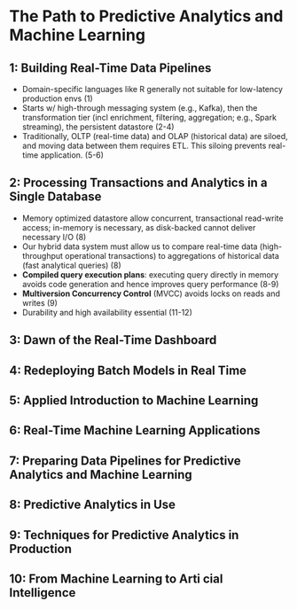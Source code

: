 # The Path to Predictive Analytics and Machine Learning

## 1: Building Real-Time Data Pipelines

* Domain-specific languages like R generally not suitable for low-latency production envs (1)
* Starts w/ high-through messaging system (e.g., Kafka), then the transformation tier (incl enrichment, filtering, aggregation; e.g., Spark streaming), the persistent datastore (2-4)
* Traditionally, OLTP (real-time data) and OLAP (historical data) are siloed, and moving data between them requires ETL. This siloing prevents real-time application. (5-6)

## 2: Processing Transactions and Analytics in a Single Database

* Memory optimized datastore allow concurrent, transactional read-write access; in-memory is necessary, as disk-backed cannot deliver necessary I/O (8)
* Our hybrid data system must allow us to compare real-time data (high-throughput operational transactions) to aggregations of historical data (fast analytical queries) (8)
* **Compiled query execution plans**: executing query directly in memory avoids code generation and hence improves query performance (8-9)
* **Multiversion Concurrency Control** (MVCC) avoids locks on reads and writes (9)
* Durability and high availability essential (11-12)

## 3: Dawn of the Real-Time Dashboard

## 4: Redeploying Batch Models in Real Time

## 5: Applied Introduction to Machine Learning

## 6: Real-Time Machine Learning Applications

## 7: Preparing Data Pipelines for Predictive Analytics and Machine Learning

## 8: Predictive Analytics in Use

## 9: Techniques for Predictive Analytics in Production

## 10: From Machine Learning to Arti cial Intelligence
